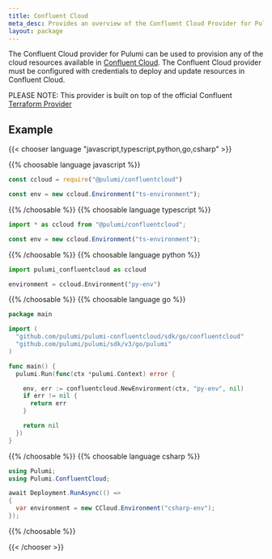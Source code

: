 ```yaml
---
title: Confluent Cloud
meta_desc: Provides an overview of the Confluent Cloud Provider for Pulumi.
layout: package
---
```


The Confluent Cloud provider for Pulumi can be used to provision any of the cloud resources available in [Confluent Cloud](https://confluent.cloud/).
The Confluent Cloud provider must be configured with credentials to deploy and update resources in Confluent Cloud.

PLEASE NOTE: This provider is built on top of the official Confluent [Terraform Provider](https://github.com/confluentinc/terraform-provider-confluent)

## Example

{{< chooser language "javascript,typescript,python,go,csharp" >}}

{{% choosable language javascript %}}

```javascript
const ccloud = require("@pulumi/confluentcloud")

const env = new ccloud.Environment("ts-environment");
```

{{% /choosable %}}
{{% choosable language typescript %}}

```typescript
import * as ccloud from "@pulumi/confluentcloud";

const env = new ccloud.Environment("ts-environment");
```

{{% /choosable %}}
{{% choosable language python %}}

```python
import pulumi_confluentcloud as ccloud

environment = ccloud.Environment("py-env")
```

{{% /choosable %}}
{{% choosable language go %}}

```go
package main

import (
  "github.com/pulumi/pulumi-confluentcloud/sdk/go/confluentcloud"
  "github.com/pulumi/pulumi/sdk/v3/go/pulumi"
)

func main() {
  pulumi.Run(func(ctx *pulumi.Context) error {

    env, err := confluentcloud.NewEnvironment(ctx, "py-env", nil)
    if err != nil {
      return err
    }

    return nil
  })
}

```

{{% /choosable %}}
{{% choosable language csharp %}}

```csharp
using Pulumi;
using Pulumi.ConfluentCloud;

await Deployment.RunAsync(() =>
{
  var environment = new CCloud.Environment("csharp-env");
});
```

{{% /choosable %}}

{{< /chooser >}}
